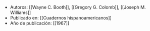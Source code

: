 - Autorxs: [[Wayne C. Booth]], [[Gregory G. Colomb]], [[Joseph M. Williams]]
- Publicado en: [[Cuadernos hispanoamericanos]] 
- Año de publicación: [[1967]]